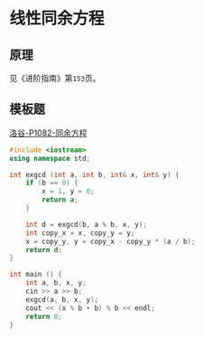 # 线性同余方程

## 原理

见《进阶指南》第`153`页。

## 模板题

[洛谷-P1082-同余方程](https://www.luogu.com.cn/problem/P1082)

```cpp
#include <iostream>
using namespace std;

int exgcd (int a, int b, int& x, int& y) {
    if (b == 0) {
        x = 1, y = 0;
        return a;
    }

    int d = exgcd(b, a % b, x, y);
    int copy_x = x, copy_y = y;
    x = copy_y, y = copy_x - copy_y * (a / b);
    return d;
}

int main () {
    int a, b, x, y;
    cin >> a >> b;
    exgcd(a, b, x, y);
    cout << (x % b + b) % b << endl;
    return 0;
}
```

